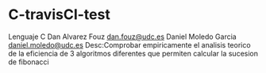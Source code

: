 # C-travisCI-test
Lenguaje C
Dan Alvarez Fouz
dan.fouz@udc.es
Daniel Moledo Garcia
daniel.moledo@udc.es
Desc:Comprobar empiricamente el analisis teorico de la eficiencia de 3 algoritmos diferentes que permiten calcular la sucesion de fibonacci
